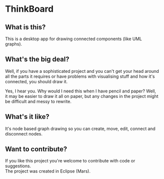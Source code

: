 # ThinkBoard

## What is this?
This is a desktop app for drawing connected components (like UML graphs).

## What's the big deal?
Well, if you have a sophisticated project and you can't get your head around all the parts it requires or have problems with
visualising stuff and how it's connected, you should draw it.

Yes, I hear you. Why would I need this when I have pencil and paper?
Well, it may be easier to draw it all on paper, but any changes in the project might be difficult and messy to rewrite.

## What's it like?
It's node based graph drawing so you can create, move, edit, connect and disconnect nodes.

## Want to contribute?
If you like this project you're welcome to contribute with code or suggestions.<br>The project was created in Eclipse (Mars).
